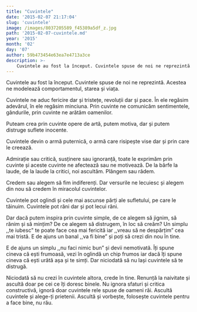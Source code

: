```yaml
---
title: "Cuvintele"
date: '2015-02-07 21:17:04'
slug: 'cuvintele'
image: /images/8037205589_f45389a5df_z.jpg
path: '2015-02-07-cuvintele.md'
year: '2015'
month: '02'
day: '07'
author: 59b473454e63ea7e4713a3ce
description: >-
    Cuvintele au fost la început. Cuvintele spuse de noi ne reprezintă. Acestea ne modelează comportamentul, starea și viața.Cuvintele ne aduc fericire dar și tristețe, revoluții dar și pace. În ele regă
---
```

<div class="kg-card-markdown"><p>Cuvintele au fost la început. Cuvintele spuse de noi ne reprezintă. Acestea ne modelează comportamentul, starea și viața.</p>
<p>Cuvintele ne aduc fericire dar și tristețe, revoluții dar și pace. În ele regăsim adevărul, în ele regăsim minciuna. Prin cuvinte ne comunicăm sentimentele, gândurile, prin cuvinte ne arătăm oamenilor.</p>
<p>Puteam crea prin cuvinte opere de artă, putem motiva, dar și putem distruge suflete inocente.</p>
<p>Cuvintele devin o armă puternică, o armă care risipește vise dar și prin care le creează.</p>
<p>Admirație sau critică, susținere sau ignoranță, toate le exprimăm prin cuvinte și aceste cuvinte ne afectează sau ne motivează. De la bârfe la laude, de la laude la critici, noi ascultăm. Plângem sau râdem.</p>
<p>Credem sau alegem să fim indiferenți. Dar versurile ne lecuiesc și alegem din nou să credem în miracolul cuvintelor.</p>
<p>Cuvintele pot oglindi și cele mai ascunse părți ale sufletului, pe care le tăinuim. Cuvintele pot răni dar și pot lecui răni. </p>
<p>Dar dacă putem inspira prin cuvinte simple, de ce alegem să jignim, să rănim și să mințim? De ce alegem să distrugem, în loc să creăm? Un simplu ,,te iubesc" te poate face cea mai fericită iar ,,vreau să ne despărțim” cea mai tristă. E de ajuns un banal ,,va fi bine” și poți să crezi din nou în tine.</p>
<p>E de ajuns un simplu ,,nu faci nimic bun” și devii  nemotivată. Îți spune cineva că ești frumoasă, vezi în oglindă un chip frumos iar dacă îți spune cineva că ești urâtă așa și te simți. Dar niciodată să nu lași cuvintele să te distrugă.</p>
<p>Niciodată să nu crezi în cuvintele altora, crede în tine. Renunță la naivitate și ascultă doar pe cei ce îți doresc binele. Nu ignora sfaturi și critica constructivă, ignoră doar cuvintele rele spuse de oameni răi. Ascultă cuvintele și alege-ți prietenii. Ascultă și vorbește, folosește cuvintele pentru a face bine, nu rău. </p>
</div>
    